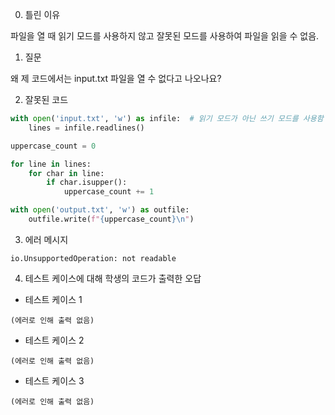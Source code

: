 0. 틀린 이유

파일을 열 때 읽기 모드를 사용하지 않고 잘못된 모드를 사용하여 파일을 읽을 수 없음.

1. 질문

왜 제 코드에서는 input.txt 파일을 열 수 없다고 나오나요?

2. 잘못된 코드

```python
with open('input.txt', 'w') as infile:  # 읽기 모드가 아닌 쓰기 모드를 사용함
    lines = infile.readlines()

uppercase_count = 0

for line in lines:
    for char in line:
        if char.isupper():
            uppercase_count += 1

with open('output.txt', 'w') as outfile:
    outfile.write(f"{uppercase_count}\n")
```

3. 에러 메시지

```
io.UnsupportedOperation: not readable
```

4. 테스트 케이스에 대해 학생의 코드가 출력한 오답

- 테스트 케이스 1

```
(에러로 인해 출력 없음)
```

- 테스트 케이스 2

```
(에러로 인해 출력 없음)
```

- 테스트 케이스 3

```
(에러로 인해 출력 없음)
```